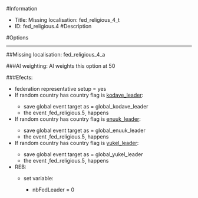 #Information
 - Title: Missing localisation: fed_religious_4_t
 - ID: fed_religious.4
#Description

#Options

___
##Missing localisation: fed_religious_4_a

###AI weighting:
AI weights this option at 50


###Efects:<ul><li>federation representative setup = yes</li><li>If random country has country flag is [kodave_leader](../flags/kodave_leader.md):</li><ul><li>save global event target as = global_kodave_leader</li><li>the event ˻fed_religious.5˼ happens</li></ul><li>If random country has country flag is [enuuk_leader](../flags/enuuk_leader.md):</li><ul><li>save global event target as = global_enuuk_leader</li><li>the event ˻fed_religious.5˼ happens</li></ul><li>If random country has country flag is [yukel_leader](../flags/yukel_leader.md):</li><ul><li>save global event target as = global_yukel_leader</li><li>the event ˻fed_religious.5˼ happens</li></ul><li>REB:</li><ul><li>set variable:</li><ul><li>nbFedLeader = 0</li></ul></ul></ul>
